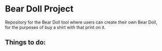 # Bear Doll Project
Repository for the Bear Doll tool where users can create their own Bear Doll, for the purposes of buy a shirt with that print on it.

## Things to do:
